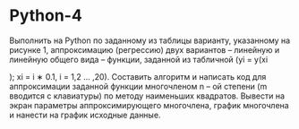 # Python-4
Выполнить на Python по заданному из таблицы
варианту, указанному на рисунке 1, аппроксимацию (регрессию) двух
вариантов – линейную и линейную общего вида – функции, заданной из
табличной (yi = y(xi

); xi = i ∗ 0.1, i = 1,2 ... ,20). Составить алгоритм и
написать код для аппроксимации заданной функции многочленом n – ой
степени (m вводится с клавиатуры) по методу наименьших квадратов.
Вывести на экран параметры аппроксимирующего многочлена, график
многочлена и нанести на график исходные данные.
